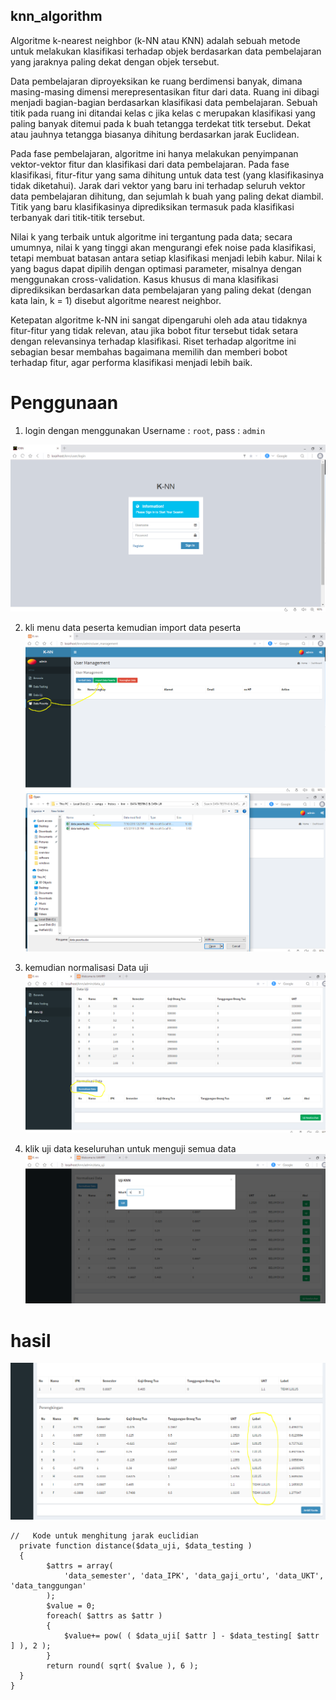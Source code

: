 
## knn_algorithm

Algoritme k-nearest neighbor (k-NN atau KNN) adalah sebuah metode untuk melakukan klasifikasi terhadap objek berdasarkan data pembelajaran yang jaraknya paling dekat dengan objek tersebut.

Data pembelajaran diproyeksikan ke ruang berdimensi banyak, dimana masing-masing dimensi merepresentasikan fitur dari data. Ruang ini dibagi menjadi bagian-bagian berdasarkan klasifikasi data pembelajaran. Sebuah titik pada ruang ini ditandai kelas c jika kelas c merupakan klasifikasi yang paling banyak ditemui pada k buah tetangga terdekat titk tersebut. Dekat atau jauhnya tetangga biasanya dihitung berdasarkan jarak Euclidean.

Pada fase pembelajaran, algoritme ini hanya melakukan penyimpanan vektor-vektor fitur dan klasifikasi dari data pembelajaran. Pada fase klasifikasi, fitur-fitur yang sama dihitung untuk data test (yang klasifikasinya tidak diketahui). Jarak dari vektor yang baru ini terhadap seluruh vektor data pembelajaran dihitung, dan sejumlah k buah yang paling dekat diambil. Titik yang baru klasifikasinya diprediksikan termasuk pada klasifikasi terbanyak dari titik-titik tersebut.

Nilai k yang terbaik untuk algoritme ini tergantung pada data; secara umumnya, nilai k yang tinggi akan mengurangi efek noise pada klasifikasi, tetapi membuat batasan antara setiap klasifikasi menjadi lebih kabur. Nilai k yang bagus dapat dipilih dengan optimasi parameter, misalnya dengan menggunakan cross-validation. Kasus khusus di mana klasifikasi diprediksikan berdasarkan data pembelajaran yang paling dekat (dengan kata lain, k = 1) disebut algoritme nearest neighbor.

Ketepatan algoritme k-NN ini sangat dipengaruhi oleh ada atau tidaknya fitur-fitur yang tidak relevan, atau jika bobot fitur tersebut tidak setara dengan relevansinya terhadap klasifikasi. Riset terhadap algoritme ini sebagian besar membahas bagaimana memilih dan memberi bobot terhadap fitur, agar performa klasifikasi menjadi lebih baik.

# Penggunaan
1. login dengan menggunakan Username : `root`,  pass : `admin`

![Screenshot](OVERVIEW/1.PNG)

2. kli menu data peserta kemudian import data peserta
![Screenshot](OVERVIEW/2.PNG)
![Screenshot](OVERVIEW/3.PNG)

3. kemudian normalisasi Data uji
![Screenshot](OVERVIEW/4.PNG)

4. klik uji data keseluruhan untuk menguji semua data
![Screenshot](OVERVIEW/5.PNG)

# hasil
![Screenshot](OVERVIEW/6.PNG)

```
//   Kode untuk menghitung jarak euclidian
  private function distance($data_uji, $data_testing )
  {     
        $attrs = array(
            'data_semester', 'data_IPK', 'data_gaji_ortu', 'data_UKT', 'data_tanggungan'
        );
        $value = 0;
        foreach( $attrs as $attr )
        {
            $value+= pow( ( $data_uji[ $attr ] - $data_testing[ $attr ] ), 2 );
        }
        return round( sqrt( $value ), 6 );
  }
}
```
